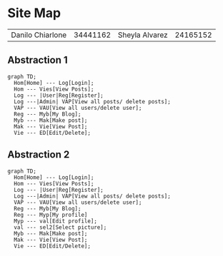 # Site Map

<table>
<tr>
<td>
Danilo Chiarlone
</td>
<td>
34441162
</td>
<td>
Sheyla Alvarez
</td>
<td>
24165152
</td>
</tr>
</table>

## Abstraction 1

```mermaid
graph TD;
  Hom[Home] --- Log[Login];
  Hom --- Vies[View Posts];
  Log --- |User|Reg[Register];
  Log ---|Admin| VAP[View all posts/ delete posts];
  VAP --- VAU[View all users/delete user];
  Reg --- Myb[My Blog];
  Myb --- Mak[Make post];
  Mak --- Vie[View Post];
  Vie --- ED[Edit/Delete];
```

## Abstraction 2

```mermaid
graph TD;
  Hom[Home] --- Log[Login];
  Hom --- Vies[View Posts];
  Log --- |User|Reg[Register];
  Log ---|Admin| VAP[View all posts/ delete posts];
  VAP --- VAU[View all users/delete user];
  Reg --- Myb[My Blog];
  Reg --- Myp[My profile]
  Myp --- val[Edit profile];
  val --- sel2[Select picture];
  Myb --- Mak[Make post];
  Mak --- Vie[View Post];
  Vie --- ED[Edit/Delete];
```
